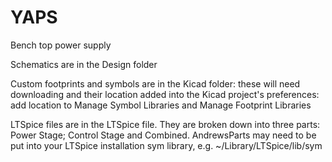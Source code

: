 # YAPS
Bench top power supply

Schematics are in the Design folder

Custom footprints and symbols are in the Kicad folder: these will need downloading and their location added into the Kicad project's preferences: add location to Manage Symbol Libraries and Manage Footprint Libraries

LTSpice files are in the LTSpice file.  They are broken down into three parts: Power Stage; Control Stage and Combined.  AndrewsParts may need to be put into your LTSpice installation sym library, e.g. ~/Library/LTSpice/lib/sym

